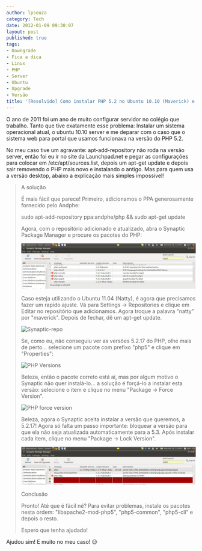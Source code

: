 ```yaml
---
author: lpsouza
category: Tech
date: 2012-01-09 09:30:07
layout: post
published: true
tags:
- Downgrade
- Fica a dica
- Linux
- PHP
- Server
- Ubuntu
- Upgrade
- Versão
title: '[Resolvido] Como instalar PHP 5.2 no Ubuntu 10.10 (Maverick) e 11.04 (Natty)'
---
```


O ano de 2011 foi um ano de muito configurar servidor no colégio que trabalho. Tanto que tive exatamente esse problema: Instalar um sistema operacional atual, o ubuntu 10.10 server e me deparar com o caso que o sistema web para portal que usamos funcionava na versão do PHP 5.2.

No meu caso tive um agravante: apt-add-repository não roda na versão server, então foi eu ir no site da Launchpad.net e pegar as configurações para colocar em /etc/apt/sources.list, depois um apt-get update e depois sair removendo o PHP mais novo e instalando o antigo. Mas para quem usa a versão desktop, abaixo a explicação mais simples impossível!

> A solução
>
> É mais fácil que parece! Primeiro, adicionamos o PPA generosamente fornecido pelo Andphe:
>
> sudo apt-add-repository ppa:andphe/php && sudo apt-get update
>
> Agora, com o repositório adicionado e atualizado, abra o Synaptic Package Manager e procure os pacotes do PHP:
>
> ![Synaptic-PHP](/wp-content/uploads/2012/01/synaptic-php.jpg)
>
> Caso esteja utilizando o Ubuntu 11.04 (Natty), é agora que precisamos fazer um rapido ajuste. Vá para Settings -> Repositories e clique em Editar no repositório que adicionamos. Agora troque a palavra "natty" por "maverick". Depois de fechar, dê um apt-get update.
>
> ![Synaptic-repo](/wp-content/uploads/2012/01/synaptic-repo-version.jpg)
>
> Se, como eu, não conseguiu ver as versões 5.2.17 do PHP, olhe mais de perto... selecione um pacote com prefixo "php5" e clique em "Properties":
>
> ![PHP Versions](/wp-content/uploads/2012/01/synaptic-php-versions.jpg)
>
> Beleza, então o pacote correto está aí, mas por algum motivo o Synaptic não quer instalá-lo... a solução é forçá-lo a instalar esta versão: selecione o item e clique no menu "Package -> Force Version".
>
> ![PHP force version](/wp-content/uploads/2012/01/synaptic-php-force.jpg)
>
> Beleza, agora o Synaptic aceita instalar a versão que queremos, a 5.2.17! Agora só falta um passo importante: bloquear a versão para que ela não seja atualizada automaticamente para a 5.3. Após instalar cada item, clique no menu "Package -> Lock Version".
>
> ![PHP locked](/wp-content/uploads/2012/01/synaptic-php-locked.jpg)
>
> Conclusão
>
> Pronto! Até que é fácil né? Para evitar problemas, instale os pacotes nesta ordem: "libapache2-mod-php5", "php5-common", "php5-cli" e depois o resto.
>
> Espero que tenha ajudado!

Ajudou sim! E muito no meu caso! 😉
